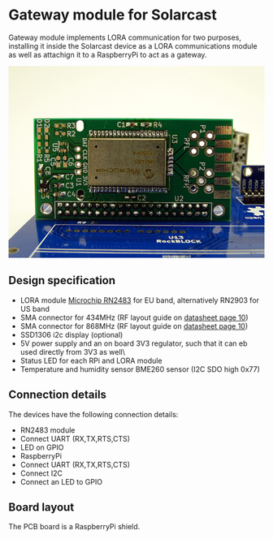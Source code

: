 # Gateway module for Solarcast
Gateway module implements LORA communication for two purposes, installing it inside the Solarcast device as a LORA communications module as well as attachign it to a RaspberryPi to act as a gateway.

![Gateway](/img/gateway.jpg)

## Design specification
* LORA module [Microchip RN2483](http://www.microchip.com/wwwproducts/en/RN2483) for EU band, alternatively RN2903 for US band
* SMA connector for 434MHz (RF layout guide on [datasheet page 10](http://ww1.microchip.com/downloads/en/DeviceDoc/50002346B.pdf))
* SMA connector for 868MHz (RF layout guide on [datasheet page 10](http://ww1.microchip.com/downloads/en/DeviceDoc/50002346B.pdf))
* SSD1306 i2c display (optional)
* 5V power supply and an on board 3V3 regulator, such that it can eb used directly from 3V3 as well\
* Status LED for each RPi and LORA module
* Temperature and humidity sensor BME260 sensor (I2C SDO high 0x77)

## Connection details
The devices have the following connection details:

*  RN2483 module
 * Connect UART (RX,TX,RTS,CTS)
 * LED on GPIO
*  RaspberryPi
  * Connect UART (RX,TX,RTS,CTS)
  * Connect I2C
  * Connect an LED to GPIO

## Board layout
The PCB board is a RaspberryPi shield.
